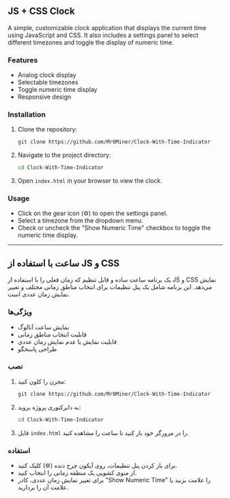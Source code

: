## JS + CSS Clock

A simple, customizable clock application that displays the current time using JavaScript and CSS. It also includes a settings panel to select different timezones and toggle the display of numeric time.

### Features

- Analog clock display
- Selectable timezones
- Toggle numeric time display
- Responsive design

### Installation

1. Clone the repository:
    ```bash
    git clone https://github.com/Mr0Miner/Clock-With-Time-Indicator
    ```
2. Navigate to the project directory:
    ```bash
    cd Clock-With-Time-Indicator
    ```
3. Open `index.html` in your browser to view the clock.

### Usage

- Click on the gear icon (⚙️) to open the settings panel.
- Select a timezone from the dropdown menu.
- Check or uncheck the "Show Numeric Time" checkbox to toggle the numeric time display.

---

## ساعت با استفاده از JS و CSS

یک برنامه ساعت ساده و قابل تنظیم که زمان فعلی را با استفاده از JS و CSS نمایش می‌دهد. این برنامه شامل یک پنل تنظیمات برای انتخاب مناطق زمانی مختلف و تغییر نمایش زمان عددی است.

### ویژگی‌ها

- نمایش ساعت آنالوگ
- قابلیت انتخاب مناطق زمانی
- قابلیت نمایش یا عدم نمایش زمان عددی
- طراحی پاسخگو

### نصب

1. مخزن را کلون کنید:
    ```bash
    git clone https://github.com/Mr0Miner/Clock-With-Time-Indicator
    ```
2. به دایرکتوری پروژه بروید:
    ```bash
    cd Clock-With-Time-Indicator
    ```
3. فایل `index.html` را در مرورگر خود باز کنید تا ساعت را مشاهده کنید.

### استفاده

- برای باز کردن پنل تنظیمات، روی آیکون چرخ دنده (⚙️) کلیک کنید.
- از منوی کشویی یک منطقه زمانی را انتخاب کنید.
- برای تغییر نمایش زمان عددی، کادر "Show Numeric Time" را علامت بزنید یا علامت آن را بردارید.
